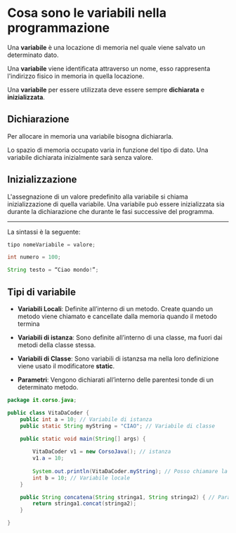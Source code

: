 # Cosa sono le variabili nella programmazione

Una **variabile** è una locazione di memoria nel quale viene salvato un determinato dato.

Una **variabile** viene identificata attraverso un nome, esso rappresenta l'indirizzo fisico in memoria in quella locazione.

Una **variabile** per essere utilizzata deve essere sempre **dichiarata** e **inizializzata**.

## Dichiarazione

Per allocare in memoria una variabile bisogna dichiararla.

Lo spazio di memoria occupato varia in funzione del tipo di dato. Una variabile dichiarata inizialmente sarà senza valore.

## Inizializzazione

L'assegnazione di un valore predefinito alla variabile si chiama inizializzazione di quella variabile. Una variabile può essere inizializzata sia durante la dichiarazione che durante le fasi successive del programma.

---

La sintassi è la seguente:

```Java
tipo nomeVariabile = valore;

int numero = 100;

String testo = “Ciao mondo!”;
```

## Tipi di variabile

- **Variabili Locali**: Definite all’interno di un metodo. Create quando un metodo viene chiamato e cancellate dalla memoria quando il metodo termina

- **Variabili di istanza**: Sono definite all’interno di una classe, ma fuori dai metodi della classe stessa.

- **Variabili di Classe**: Sono variabili di istanzsa ma nella loro definizione viene usato il modificatore **static**.

- **Parametri**: Vengono dichiarati all’interno delle parentesi tonde di un determinato metodo.

```Java
package it.corso.java;

public class VitaDaCoder {
	public int a = 10; // Variabile di istanza
	public static String myString = "CIAO"; // Variabile di classe
	
	public static void main(String[] args) {

		VitaDaCoder v1 = new CorsoJava(); // istanza
		v1.a = 10;
		
		System.out.println(VitaDaCoder.myString); // Posso chiamare la variabile di classe senza istanziarla
		int b = 10; // Variabile locale
	}

	public String concatena(String stringa1, String stringa2) { // Parametri (stringa1 e 2)
		return stringa1.concat(stringa2);
	}

}
```

